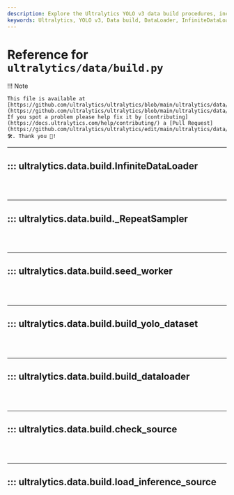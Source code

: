 ```yaml
---
description: Explore the Ultralytics YOLO v3 data build procedures, including the InfiniteDataLoader, seed_worker, build_dataloader, and load_inference_source.
keywords: Ultralytics, YOLO v3, Data build, DataLoader, InfiniteDataLoader, seed_worker, build_dataloader, load_inference_source
---
```


# Reference for `ultralytics/data/build.py`

!!! Note

    This file is available at [https://github.com/ultralytics/ultralytics/blob/main/ultralytics/data/build.py](https://github.com/ultralytics/ultralytics/blob/main/ultralytics/data/build.py). If you spot a problem please help fix it by [contributing](https://docs.ultralytics.com/help/contributing/) a [Pull Request](https://github.com/ultralytics/ultralytics/edit/main/ultralytics/data/build.py) 🛠️. Thank you 🙏!

---
## ::: ultralytics.data.build.InfiniteDataLoader
<br><br>

---
## ::: ultralytics.data.build._RepeatSampler
<br><br>

---
## ::: ultralytics.data.build.seed_worker
<br><br>

---
## ::: ultralytics.data.build.build_yolo_dataset
<br><br>

---
## ::: ultralytics.data.build.build_dataloader
<br><br>

---
## ::: ultralytics.data.build.check_source
<br><br>

---
## ::: ultralytics.data.build.load_inference_source
<br><br>
